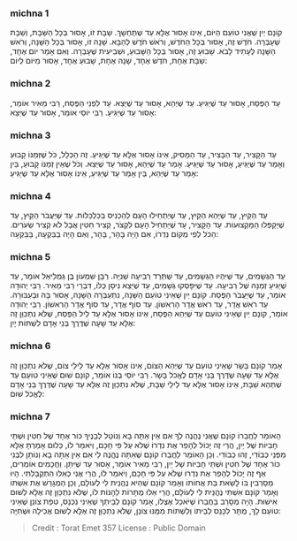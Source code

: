 
### michna 1
קוֹנָם יַיִן שֶׁאֲנִי טוֹעֵם הַיּוֹם, אֵינוֹ אָסוּר אֶלָּא עַד שֶׁתֶּחְשָׁךְ. שַׁבָּת זוֹ, אָסוּר בְּכָל הַשַּׁבָּת, וְשַׁבָּת שֶׁעָבְרָה. חֹדֶשׁ זֶה, אָסוּר בְּכָל הַחֹדֶשׁ, וְרֹאשׁ חֹדֶשׁ לְהַבָּא. שָׁנָה זוֹ, אָסוּר בְּכָל הַשָּׁנָה, וְרֹאשׁ הַשָּׁנָה לֶעָתִיד לָבֹא. שָׁבוּעַ זֶה, אָסוּר בְּכָל הַשָּׁבוּעַ, וּשְׁבִיעִית שֶׁעָבְרָה. וְאִם אָמַר יוֹם אֶחָד, שַׁבָּת אֶחָת, חֹדֶשׁ אֶחָד, שָׁנָה אֶחָת, שָׁבוּעַ אֶחָד, אָסוּר מִיּוֹם לְיוֹם: 

### michna 2
עַד הַפֶּסַח, אָסוּר עַד שֶׁיַּגִּיעַ. עַד שֶׁיְּהֵא, אָסוּר עַד שֶׁיֵּצֵא. עַד לִפְנֵי הַפֶּסַח, רַבִּי מֵאִיר אוֹמֵר, אָסוּר עַד שֶׁיַּגִּיעַ. רַבִּי יוֹסֵי אוֹמֵר, אָסוּר עַד שֶׁיֵּצֵא: 

### michna 3
עַד הַקָּצִיר, עַד הַבָּצִיר, עַד הַמָּסִיק, אֵינוֹ אָסוּר אֶלָּא עַד שֶׁיַּגִּיעַ. זֶה הַכְּלָל, כֹּל שֶׁזְּמַנּוֹ קָבוּעַ וְאָמַר עַד שֶׁיַּגִּיעַ, אָסוּר עַד שֶׁיַּגִּיּעַ. אָמַר עַד שֶׁיְּהֵא, אָסוּר עַד שֶׁיֵּצֵא. וְכֹל שֶׁאֵין זְמַנּוֹ קָבוּעַ, בֵּין אָמַר עַד שֶׁיְּהֵא, בֵּין אָמַר עַד שֶׁיַּגִּיעַ, אֵינוֹ אָסוּר אֶלָּא עַד שֶׁיַּגִּיעַ: 

### michna 4
עַד הַקַּיִץ, עַד שֶׁיְּהֵא הַקַּיִץ, עַד שֶׁיַתְחִילוּ הָעָם לְהַכְנִיס בַּכַּלְכַּלּוֹת. עַד שֶׁיַּעֲבֹר הַקַּיִץ, עַד שֶׁיְּקַפְּלוּ הַמַּקְצוּעוֹת. עַד הַקָּצִיר, עַד שֶׁיַּתְחִיל הָעָם לִקְצֹר, קְצִיר חִטִּין אֲבָל לֹא קְצִיר שְׂעֹרִים. הַכֹּל לְפִי מְקוֹם נִדְרוֹ, אִם הָיָה בָהָר, בָּהָר, וְאִם הָיָה בַבִּקְעָה, בַּבִּקְעָה: 

### michna 5
עַד הַגְּשָׁמִים, עַד שֶׁיִּהְיוּ הַגְּשָׁמִים, עַד שֶׁתֵּרֵד רְבִיעָה שְׁנִיָּה. רַבָּן שִׁמְעוֹן בֶּן גַּמְלִיאֵל אוֹמֵר, עַד שֶׁיַּגִּיעַ זְמַנָּהּ שֶׁל רְבִיעָה. עַד שֶׁיִּפָּסְקוּ גְשָׁמִים, עַד שֶׁיֵּצֵא נִיסָן כֻּלּוֹ, דִּבְרֵי רַבִּי מֵאִיר. רַבִּי יְהוּדָה אוֹמֵר, עַד שֶׁיַּעֲבֹר הַפֶּסַח. קוֹנָם יַיִן שֶׁאֵינִי טוֹעֵם הַשָּׁנָה, נִתְעַבְּרָה הַשָּׁנָה, אָסוּר בָּהּ וּבְעִבּוּרָהּ. עַד רֹאשׁ אֲדָר, עַד רֹאשׁ אֲדָר הָרִאשׁוֹן. עַד סוֹף אֲדָר, עַד סוֹף אֲדָר הָרִאשׁוֹן. רַבִּי יְהוּדָה אוֹמֵר, קוֹנָם יַיִן שֶׁאֵינִי טוֹעֵם עַד שֶׁיְּהֵא הַפֶּסַח, אֵינוֹ אָסוּר אֶלָּא עַד לֵיל הַפֶּסַח, שֶׁלֹּא נִתְכַּוֵּן זֶה אֶלָּא עַד שָׁעָה שֶׁדֶּרֶךְ בְּנֵי אָדָם לִשְׁתּוֹת יָיִן: 

### michna 6
אָמַר קוֹנָם בָּשָׂר שֶׁאֵינִי טוֹעֵם עַד שֶׁיְּהֵא הַצּוֹם, אֵינוֹ אָסוּר אֶלָּא עַד לֵילֵי צוֹם, שֶׁלֹּא נִתְכַּוֵּן זֶה אֶלָּא עַד שָׁעָה שֶׁדֶּרֶךְ בְּנֵי אָדָם לֶאֱכֹל בָּשָׂר. רַבִּי יוֹסֵי בְנוֹ אוֹמֵר, קוֹנָם שׁוּם שֶׁאֵינִי טוֹעֵם עַד שֶׁתְּהֵא שַׁבָּת, אֵינוֹ אָסוּר אֶלָּא עַד לֵילֵי שַׁבָּת, שֶׁלֹּא נִתְכַּוֵּן זֶה אֶלָּא עַד שָׁעָה שֶׁדֶּרֶךְ בְּנֵי אָדָם לֶאֱכֹל שׁוּם: 

### michna 7
הָאוֹמֵר לַחֲבֵרוֹ קוֹנָם שֶׁאֲנִי נֶהֱנֶה לְךָ אִם אֵין אַתָּה בָא וְנוֹטֵל לְבָנֶיךָ כּוֹר אֶחָד שֶׁל חִטִּין וּשְׁתֵּי חָבִיּוֹת שֶׁל יַיִן, הֲרֵי זֶה יָכוֹל לְהָפֵר אֶת נִדְרוֹ שֶׁלֹּא עַל פִּי חָכָם, וְיֹאמַר לוֹ, כְּלוּם אָמַרְתָּ אֶלָּא מִפְּנֵי כְבוֹדִי, זֶהוּ כְבוֹדִי. וְכֵן הָאוֹמֵר לַחֲבֵרוֹ קוֹנָם שֶׁאַתָּה נֶהֱנֶה לִי אִם אֵין אַתָּה בָא וְנוֹתֵן לִבְנִי כּוֹר אֶחָד שֶׁל חִטִּין וּשְׁתֵּי חָבִיּוֹת שֶׁל יַיִן, רַבִּי מֵאִיר אוֹמֵר, אָסוּר עַד שֶׁיִּתֵּן. וַחֲכָמִים אוֹמְרִים, אַף זֶה יָכוֹל לְהָפֵר אֶת נִדְרוֹ שֶׁלֹּא עַל פִּי חָכָם, וְיֹאמַר לוֹ, הֲרֵי אֲנִי כְאִלּוּ הִתְקַבָּלְתִּי. הָיוּ מְסָרְבִין בּוֹ לָשֵׂאת בַּת אֲחוֹתוֹ וְאָמַר קוֹנָם שֶׁהִיא נֶהֱנֵית לִי לְעוֹלָם, וְכֵן הַמְגָרֵשׁ אֶת אִשְׁתּוֹ וְאָמַר קוֹנָם אִשְׁתִּי נֶהֱנֵית לִי לְעוֹלָם, הֲרֵי אֵלּוּ מֻתָּרוֹת לֵהָנוֹת לוֹ, שֶׁלֹּא נִתְכַּוֵּן זֶה אֶלָּא לְשׁוּם אִישׁוּת. הָיָה מְסָרֵב בַּחֲבֵרוֹ שֶׁיֹּאכַל אֶצְלוֹ, אָמַר קוֹנָם לְבֵיתְךָ שֶׁאֵינִי נִכְנָס, טִפַּת צוֹנֵן שֶׁאֵינִי טוֹעֵם לָךְ, מֻתָּר לִכָּנֵס לְבֵיתוֹ וְלִשְׁתּוֹת מִמֶּנּוּ צוֹנֵן, שֶׁלֹּא נִתְכַּוֵּן זֶה אֶלָּא לְשׁוּם אֲכִילָה וּשְׁתִיָּה: 

>Credit : Torat Emet 357
>License : Public Domain 